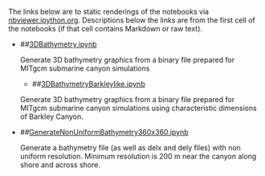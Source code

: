 The links below are to static renderings of the notebooks via
[nbviewer.ipython.org](http://nbviewer.ipython.org/).
Descriptions below the links are from the first cell of the notebooks
(if that cell contains Markdown or raw text).

* ##[3DBathymetry.ipynb](http://nbviewer.ipython.org/urls/bitbucket.org/canyonsubc/buildcanyon/raw/tip/Bathymetry/3DBathymetry.ipynb)  
    
    Generate 3D bathymetry graphics from a binary file prepared for MITgcm submarine canyon simulations 
    
    * ##[3DBathymetryBarkleylike.ipynb](http://nbviewer.ipython.org/urls/bitbucket.org/canyonsubc/buildcanyon/raw/tip/Bathymetry/3DBathymetryBarkleylike.ipynb)  
    
    Generate 3D bathymetry graphics from a binary file prepared for MITgcm submarine canyon simulations using characteristic dimensions of Barkley Canyon.  



* ##[GenerateNonUniformBathymetry360x360.ipynb](http://nbviewer.ipython.org/urls/bitbucket.org/canyonsubc/buildcanyon/raw/tip/Bathymetry/GenerateNonUniformBathymetry360x360.ipynb)  
    
    Generate a bathymetry file (as well as delx and dely files) with non uniform resolution. Minimum resolution is 200 m near the canyon along shore and across shore.  
      
      


